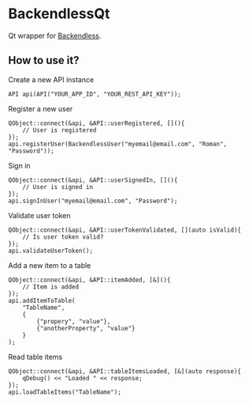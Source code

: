 # BackendlessQt

Qt wrapper for [Backendless](https://backendless.com).

## How to use it?

Create a new API instance
```
API api(API("YOUR_APP_ID", "YOUR_REST_API_KEY"));
```

Register a new user
```
QObject::connect(&api, &API::userRegistered, [](){
    // User is registered
});
api.registerUser(BackendlessUser("myemail@email.com", "Roman", "Password"));
```

Sign in
```
QObject::connect(&api, &API::userSignedIn, [](){
    // User is signed in
});
api.signInUser("myemail@email.com", "Password");
```

Validate user token
```
QObject::connect(&api, &API::userTokenValidated, [](auto isValid){
    // Is user token valid?
});
api.validateUserToken();
```

Add a new item to a table
```
QObject::connect(&api, &API::itemAdded, [&](){
    // Item is added
});
api.addItemToTable(
    "TableName", 
    {
        {"propery", "value"}, 
        {"anotherProperty", "value"}
    }
);
```

Read table items
```
QObject::connect(&api, &API::tableItemsLoaded, [&](auto response){
    qDebug() << "Loaded " << response;
});
api.loadTableItems("TableName");
```
